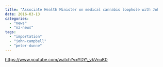 ```yaml
---
title: "Associate Health Minister on medical cannabis loophole with John Campbell"
date: 2016-03-13
categories: 
  - "news"
  - "nz-news"
tags: 
  - "importation"
  - "john-campbell"
  - "peter-dunne"
---
```


https://www.youtube.com/watch?v=YDY\_ykVnuK0
